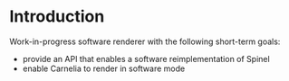 # Introduction

Work-in-progress software renderer with the following short-term goals:

* provide an API that enables a software reimplementation of Spinel
* enable Carnelia to render in software mode

